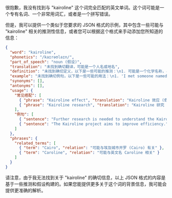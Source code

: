 很抱歉，我没有找到与 "kairoline" 这个词完全匹配的英文单词。这个词可能是一个专有名词、一个非常用词汇，或者是一个拼写错误。

但是，我可以提供一个类似于您要求的 JSON 格式的示例，其中包含一些可能与 "kairoline" 相关的推测性信息，或者您可以根据这个格式来手动添加您所知道的信息：

```json
{
  "word": "kairoline",
  "phonetics": "/kaɪrəʊlaɪn/",
  "part_of_speech": "noun (假设)",
  "translation": "未找到确切翻译，可能是一个人名或地名",
  "definition": "未找到确切定义，以下是一些可能的推测：\n1. 可能是一个化学名称，与某种物质或化合物有关。\n2. 可能是一个专有名词，比如人名、地名或公司名。\n3. 可能是某个特定领域或行业的术语。",
  "example": "未找到确切例句，以下是一些可能的用法：\n1. 'I met someone named Kairoline at the conference.'（我在会议上遇到了一位名叫 Kairoline 的人。）\n2. 'The Kairoline project is progressing well.'（Kairoline 项目进展顺利。）",
  "synonyms": [],
  "antonyms": [],
  "usage": {
    "常见搭配": [
      { "phrase": "Kairoline effect", "translation": "Kairoline 效应 (假设)" },
      { "phrase": "Kairoline research", "translation": "Kairoline 研究 (假设)" }
    ],
    "例句": [
      { "sentence": "Further research is needed to understand the Kairoline effect.", "translation": "需要进一步研究以了解 Kairoline 效应。" },
      { "sentence": "The Kairoline project aims to improve efficiency.", "translation": "Kairoline 项目旨在提高效率。" }
    ]
  },
  "phrases": {
    "related_terms": [
      { "term": "Cairo", "relation": "可能与埃及城市开罗 (Cairo) 有关" },
      { "term": "Caroline", "relation": "可能与英文名 Caroline 相关" }
    ]
  }
}
```

请注意，由于我无法找到关于 "kairoline" 的确切信息，以上 JSON 格式的内容是基于一些推测和假设构建的。如果您能提供更多关于这个词的背景信息，我可能会提供更准确的解析。
 